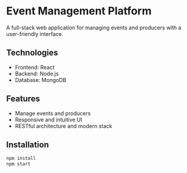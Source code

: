 # Event Management Platform

A full-stack web application for managing events and producers with a user-friendly interface.

## Technologies
- Frontend: React
- Backend: Node.js
- Database: MongoDB

## Features
- Manage events and producers
- Responsive and intuitive UI
- RESTful architecture and modern stack

## Installation
```bash
npm install
npm start
